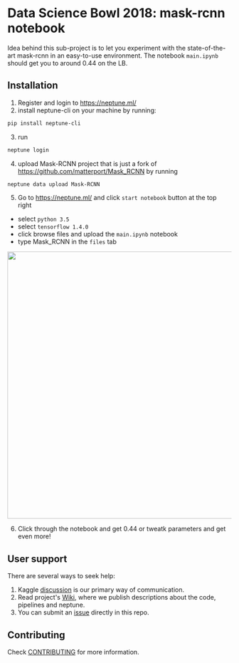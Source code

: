 # Data Science Bowl 2018: mask-rcnn notebook

Idea behind this sub-project is to let you experiment with the state-of-the-art mask-rcnn in an easy-to-use environment.
The notebook `main.ipynb` should get you to around 0.44 on the LB.

## Installation

1. Register and login to https://neptune.ml/
2. install neptune-cli on your machine by running:
```bash
pip install neptune-cli
```
3. run
```bash
neptune login
```
4. upload Mask-RCNN project that is just a fork of https://github.com/matterport/Mask_RCNN by running
```bash
neptune data upload Mask-RCNN
```
5. Go to https://neptune.ml/ and click `start notebook` button at the top right
* select `python 3.5` 
* select `tensorflow 1.4.0`
* click browse files and upload the `main.ipynb` notebook
* type Mask_RCNN in the `files` tab

<img src="https://gist.githubusercontent.com/jakubczakon/10e5eb3d5024cc30cdb056d5acd3d92f/raw/577a2614cd1041f6251b6096029272f3547d78df/readme_neptune_rcnn.png" width="600" height="600" />



6. Click through the notebook and get 0.44 or tweatk parameters and get even more!

## User support
There are several ways to seek help:
1. Kaggle [discussion](https://www.kaggle.com) is our primary way of communication.
2. Read project's [Wiki](https://github.com/neptune-ml/data-science-bowl-2018/wiki), where we publish descriptions about the code, pipelines and neptune.
3. You can submit an [issue](https://github.com/neptune-ml/data-science-bowl-2018/issues) directly in this repo.

## Contributing
Check [CONTRIBUTING](CONTRIBUTING.md) for more information.
